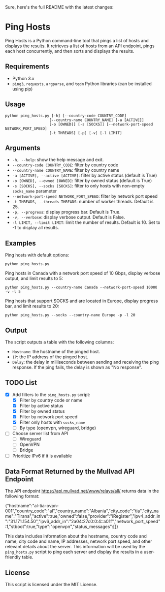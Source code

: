 Sure, here's the full README with the latest changes:

# Ping Hosts

Ping Hosts is a Python command-line tool that pings a list of hosts and displays the results. It retrieves a list of hosts from an API endpoint, pings each host concurrently, and then sorts and displays the results.

## Requirements

* Python 3.x
* `ping3`, `requests`, `argparse`, and `tqdm` Python libraries (can be installed using pip)

## Usage

```
python ping_hosts.py [-h] [--country-code COUNTRY_CODE]
                    [--country-name COUNTRY_NAME] [-a [ACTIVE]]
                    [-o [OWNED]] [-s [SOCKS]] [--network-port-speed NETWORK_PORT_SPEED]
                    [-t THREADS] [-p] [-v] [-l LIMIT]
```

## Arguments

* `-h, --help`: show the help message and exit.
* `--country-code COUNTRY_CODE`: filter by country code
* `--country-name COUNTRY_NAME`: filter by country name
* `-a [ACTIVE], --active [ACTIVE]`: filter by active status (default is True)
* `-o [OWNED], --owned [OWNED]`: filter by owned status (default is True)
* `-s [SOCKS], --socks [SOCKS]`: filter to only hosts with non-empty `socks_name` parameter
* `--network-port-speed NETWORK_PORT_SPEED`: filter by network port speed
* `-t THREADS, --threads THREADS`: number of worker threads. Default is 25.
* `-p, --progress`: display progress bar. Default is True.
* `-v, --verbose`: display verbose output. Default is False.
* `-l LIMIT, --limit LIMIT`: limit the number of results. Default is 10. Set to -1 to display all results.

## Examples

Ping hosts with default options:

```
python ping_hosts.py
```

Ping hosts in Canada with a network port speed of 10 Gbps, display verbose output, and limit results to 5:

```
python ping_hosts.py --country-name Canada --network-port-speed 10000 -v -l 5
```

Ping hosts that support SOCKS and are located in Europe, display progress bar, and limit results to 20:

```
python ping_hosts.py --socks --country-name Europe -p -l 20
```

## Output

The script outputs a table with the following columns:

* `Hostname`: the hostname of the pinged host.
* `IP`: the IP address of the pinged host.
* `Delay`: the delay in milliseconds between sending and receiving the ping response. If the ping fails, the delay is shown as "No response".

## TODO List

- [x] Add filters to the `ping_hosts.py` script:
  - [x] Filter by country code or name
  - [x] Filter by active status
  - [x] Filter by owned status
  - [x] Filter by network port speed
  - [x] Filter only hosts with `socks_name`
  - [ ] By type (openvpn, wireguard, bridge)
- [ ] Choose server list from API
  - [ ] Wireguard
  - [ ] OpenVPN
  - [ ] Bridge
- [ ] Prioritize IPv6 if it is available

## Data Format Returned by the Mullvad API Endpoint

The API endpoint https://api.mullvad.net/www/relays/all/ returns data in the following format:

{"hostname":"al-tia-ovpn-001","country_code":"al","country_name":"Albania","city_code":"tia","city_name":"Tirana","active":true,"owned":false,"provider":"iRegister","ipv4_addr_in":"31.171.154.50","ipv6_addr_in":"2a04:27c0:0:4::a01f","network_port_speed":1,"stboot":true,"type":"openvpn","status_messages":[]}

This data includes information about the hostname, country code and name, city code and name, IP addresses, network port speed, and other relevant details about the server. This information will be used by the `ping_hosts.py` script to ping each server and display the results in a user-friendly table.

## License

This script is licensed under the MIT License.

